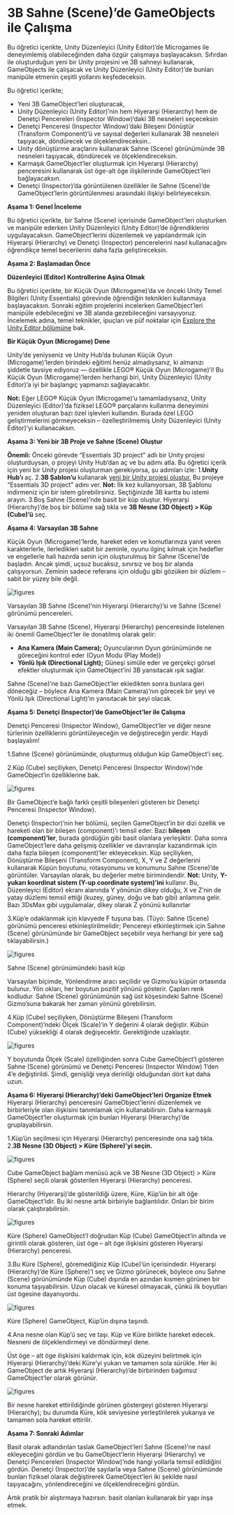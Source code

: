# 3B Sahne (Scene)’de GameObjects ile Çalışma

Bu öğretici içerikte, Unity Düzenleyici (Unity Editor)’de Microgames ile deneyimlemiş olabileceğinden daha özgür çalışmaya başlayacaksın. Sıfırdan ile oluşturduğun yeni bir Unity projesini ve 3B sahneyi kullanarak, GameObjects ile çalışacak ve Unity Düzenleyici (Unity Editor)’de bunları manipüle etmenin çeşitli yollarını keşfedeceksin. 

Bu öğretici içerikte;

- Yeni 3B GameObject’leri oluşturacak,
- Unity Düzenleyici (Unity Editor)’nin hem Hiyerarşi (Hierarchy) hem de Denetçi Pencereleri (Inspector Window)’daki 3B nesneleri seçeceksin
- Denetçi Penceresi (Inspector Window)’daki Bileşeni Dönüştür (Transform Component)’ü ve sayısal değerleri kullanarak 3B nesneleri taşıyacak, döndürecek ve ölçeklendireceksin..
- Unity dönüştürme araçlarını kullanarak Sahne (Scene) görünümünde 3B nesneleri taşıyacak, döndürecek ve ölçeklendireceksin.
- Karmaşık GameObject’ler oluşturmak için Hiyerarşi (Hierarchy) penceresini kullanarak üst öge-alt öge ilişkilerinde GameObject’leri bağlayacaksın.
- Denetçi (Inspector)’da görüntülenen özellikler ile Sahne (Scene)’de GameObject’lerin görüntülenmesi arasındaki ilişkiyi belirleyeceksin.

**Aşama 1: Genel İnceleme**

Bu öğretici içerikte, bir Sahne (Scene) içerisinde GameObject’leri oluşturken ve manipüle ederken Unity Düzenleyici (Unity Editor)’de öğrendiklerini uygulayacaksın. GameObject’lerini düzenlemek ve yapılandırmak için Hiyerarşi (Hierarchy) ve Denetçi (Inspector) pencerelerini nasıl kullanacağını öğrendikçe temel becerilerini daha fazla geliştireceksin.

**Aşama 2: Başlamadan Önce**

**Düzenleyici (Editor) Kontrollerine Aşina Olmak**

Bu öğretici içerikte, bir Küçük Oyun (Microgame)’da ve önceki Unity Temel Bilgileri (Unity Essentials) görevinde öğrendiğin teknikleri kullanmaya başlayacaksın. Sonraki eğitim projelerini incelerken GameObject’leri manipüle edebileceğini ve 3B alanda gezebileceğini varsayıyoruz.
İncelemek adına, temel teknikler, ipuçları ve püf noktalar için [Explore the Unity Editor bölümüne](https://learn.unity.com/tutorial/explore-the-unity-editor-1) bak.


**Bir Küçük Oyun (Microgame) Dene**

Unity’de yeniyseniz ve Unity Hub’da bulunan Küçük Oyun (Microgame)’lerden birindeki eğitimi henüz almadıysanız, ki almanızı şiddetle tavsiye ediyoruz — özellikle LEGO® Küçük Oyun (Microgame)’i! Bu Küçük Oyun (Microgame)’lerden herhangi biri, Unity Düzenleyici (Unity Editor)’a iyi bir başlangıç yapmanızı sağlayacaktır.

**Not:** Eğer LEGO® Küçük Oyun (Microgame)’u tamamladıysanız, Unity Düzenleyici (Editor)’da fiziksel LEGO® parçalarını kullanma deneyimini yeniden oluşturan bazı özel işlevleri kullandın.  Burada özel LEGO geliştirmelerini görmeyeceksin – özelleştirilmemiş Unity Düzenleyici (Unity Editor)’yi kullanacaksın.

**Aşama 3: Yeni bir 3B Proje ve Sahne (Scene) Oluştur**

**Önemli:** Önceki görevde “Essentials 3D project” adlı bir Unity projesi oluşturduysan, o projeyi Unity Hub’dan aç ve bu adımı atla.
 Bu öğretici içerik için yeni bir Unity projesi oluşturman gerekiyorsa, şu adımları izle:
 1.**Unity Hub’ı** aç.
 2.**3B Şablon’u** kullanarak [yeni bir Unity projesi oluştur.](https://learn.unity.com/tutorial/project-setup-processes#60f6aedeedbc2a7e96802196) Bu projeye “Essentials 3D project” adını ver.
 **Not:** İlk kez kullanıyorsan, 3B Şablonu indirmeniz için bir istem görebilirsiniz. Seçtiğinizde 3B kartta bu istemi arayın.
 3.Boş Sahne (Scene)’nde basit bir küp oluştur. Hiyerarşi (Hierarchy)’de boş bir bölüme sağ tıkla ve **3B Nesne (3D Object) > Küp (Cube)’ü** seç.
 
**Aşama 4: Varsayılan 3B Sahne**

 Küçük Oyun (Microgame)’lerde, hareket eden ve komutlarınıza yanıt veren karakterlerle, ilerledikleri sabit bir zeminle, oyunu ilginç kılmak için hedefler ve engellerle hali hazırda senin için oluşturulmuş bir Sahne (Scene)’de başladın. Ancak şimdi, uçsuz bucaksız, sınırsız ve boş bir alanda çalışıyorsun. Zeminin sadece referans için olduğu gibi gözüken bir düzlem – sabit bir yüzey bile değil.

![figures](https://raw.githubusercontent.com/Kodluyoruz/taskforce/main/unity-essentials/work-with-gameObjects-3DScene/figures/B.2.1_img1.png)

Varsayılan 3B Sahne (Scene)’nin Hiyerarşi (Hierarchy)’si ve Sahne (Scene) görünümü pencereleri.

Varsayılan 3B Sahne (Scene), Hiyerarşi (Hierarchy) penceresinde listelenen iki önemli GameObject’ler ile donatılmış olarak gelir: 

- **Ana Kamera (Main Camera);** Oyuncularının Oyun görünümünde ne göreceğini kontrol eder (Oyun Modu (Play Mode))
- **Yönlü Işık (Directional Light);** Güneşi simüle eder ve gerçekçi görsel efektler oluşturmak için GameObject’ini 3B yansıtacak ışık sağlar.
 
Sahne (Scene)’ne bazı GameObject’ler ekledikten sonra bunlara geri döneceğiz – böylece Ana Kamera (Main Camera)’nın görecek bir şeyi ve Yönlü Işık (Directional Light)’ın yansıtacak bir şeyi olacak. 

**Aşama 5: Denetçi (Inspector)’de GameObject’ler ile Çalışma**

Denetçi Penceresi (Inspector Window), GameObject’ler ve diğer nesne türlerinin özelliklerini görüntüleyeceğin ve değiştireceğin yerdir. Haydi başlayalım!  

1.Sahne (Scene) görünümünde, oluşturmuş olduğun küp GameObject’i seç.

2.Küp (Cube) seçiliyken, Denetçi Penceresi (Inspector Window)’nde GameObject’in özelliklerine bak.

![figures](https://raw.githubusercontent.com/Kodluyoruz/taskforce/main/unity-essentials/work-with-gameObjects-3DScene/figures/B.2.1_img3.png)

Bir GameObject’e bağlı farklı çeşitli bileşenleri gösteren bir Denetçi Penceresi (Inspector Window).

Denetçi (Inspector)’nin her bölümü, seçilen GameObject’in bir dizi özellik ve hareketi olan bir bileşen (component)’ı temsil eder. Bazı **bileşen (component)’ler**, burada gördüğün gibi basit olanlara yerleşiktir. Daha sonra GameObject’lere daha gelişmiş özellikler ve davranışlar kazandırmak için daha fazla bileşen (component)’ler ekleyeceksin.
 Küp seçiliyken, Dönüştürme Bileşeni (Transform Component), X, Y ve Z değerlerini kullanarak Küpün boyutunu, rotasyonunu ve konumunu Sahne (Scene)’de görüntüler. Varsayılan olarak, bu değerler metre birimindendir.
 **Not:** Unity, **Y-yukarı koordinat sistem (Y-up coordinate system)’ini** kullanır. Bu, Düzenleyici (Editor) ekranı alanında Y yönünün dikey olduğu, X ve Z’nin de yatay düzlemi temsil ettiği (kuzey, güney, doğu ve batı gibi) anlamına gelir. Bazı 3DsMax gibi uygulamalar, dikey olarak Z yönünü kullanırlar

3.Küp’e odaklanmak için klavyede F tuşuna bas. (Tüyo: Sahne (Scene) görünümü penceresi etkinleştirilmelidir; Pencereyi etkinleştirmek için Sahne (Scene) görünümünde bir GameObject seçebilir veya herhangi bir yere sağ tıklayabilirsin.)

![figures](https://raw.githubusercontent.com/Kodluyoruz/taskforce/main/unity-essentials/work-with-gameObjects-3DScene/figures/B.2.1_img4.png)

Sahne (Scene) görünümündeki basit küp

Varsayılan biçimde, Yönlendirme aracı seçilidir ve Gizmo’su küpün ortasında bulunur. Yön okları, her boyutun pozitif yönünü gösterir. Çapları renk kodludur. Sahne (Scene) görünümünün sağ üst köşesindeki Sahne (Scene) Gizmo’suna bakarak her zaman yönünü görebilirsin. 


4.Küp (Cube) seçiliyken, Dönüştürme Bileşeni (Transform Component)’ndeki Ölçek (Scale)’in Y değerini 4 olarak değiştir. Kübün (Cube) yüksekliği 4 olarak değişecektir. Gerektiğinde uzaklaştır. 

![figures](https://raw.githubusercontent.com/Kodluyoruz/taskforce/main/unity-essentials/work-with-gameObjects-3DScene/figures/B.2.1_img5.png)

Y boyutunda Ölçek (Scale) özelliğinden sonra Cube GameObject’I gösteren Sahne (Scene) görünümü ve Denetçi Penceresi (Inspector Window) 1’den 4’e değiştirildi. Şimdi, genişliği veya derinliği olduğundan dört kat daha uzun.

**Aşama 6: Hiyerarşi (Hierarchy)’deki GameObject’leri Organize Etmek**
Hiyerarşi (Hierarchy) penceresini GameObject’lerini düzenlemek ve birbirleriyle olan ilişkisini tanımlamak için kullanabilirsin. Daha karmaşık GameObject’ler oluşturmak için bunları Hiyerarşi (Hierarchy)’de gruplayabilirsin.

1.Küp’ün seçilmesi için Hiyerarşi (Hierarchy) penceresinde ona sağ tıkla.
2.**3B Nesne (3D Object) > Küre (Sphere)’yi seçin.**

![figures](https://raw.githubusercontent.com/Kodluyoruz/taskforce/main/unity-essentials/work-with-gameObjects-3DScene/figures/B.2.1_img6.png)

Cube GameObject bağlam menüsü açık ve 3B Nesne (3D Object) > Küre (Sphere) seçili olarak gösterilen Hiyerarşi (Hierarchy) penceresi.

Hierarchy (Hiyerarşi)’de gösterildiği üzere, Küre, Küp’ün bir alt öğe GameObject’idir. Bu iki nesne artık birbiriyle bağlantılıdır. Onları bir birim olarak çalıştırabilirsin.

![figures](https://raw.githubusercontent.com/Kodluyoruz/taskforce/main/unity-essentials/work-with-gameObjects-3DScene/figures/B.2.1_img7.png)

Küre (Sphere) GameObject’I doğrudan Küp (Cube) GameObject’in altında ve girintili olarak gösteren, üst öge – alt öge ilişkisini gösteren Hiyerarşi (Hierarchy) penceresi.

3.Bu Küre (Sphere), göremediğiniz Küp (Cube)’ün içerisindedir. Hiyerarşi (Hierarchy)’de Küre (Sphere)’I seç ve Gizmo görünecek, böylece onu Sahne (Scene) görünümünde Küp (Cube) dışında en azından kısmen görünen bir konuma taşıyabilirsin. Uzun olacak ve küresel olmayacak, çünkü ilk boyutları üst ögesine dayanıyordu.

![figures](https://raw.githubusercontent.com/Kodluyoruz/taskforce/main/unity-essentials/work-with-gameObjects-3DScene/figures/B.2.1_img8.png)

Küre (Sphere) GameObject, Küp’ün dışına taşındı.

4.Ana nesne olan Küp’ü seç ve taşı. Küp ve Küre birlikte hareket edecek. Nesneni de ölçeklendirmeyi ve döndürmeyi dene.

Üst öge – alt öge ilişkisini kaldırmak için, kök düzeyini belirtmek için Hiyerarşi (Hierarchy)’deki Küre’yi yukarı ve tamamen sola sürükle. Her iki GameObject de artık Hiyerarşi (Hierarchy)’de birbirinden bağımsız GameObject’ler olarak görünür. 

![figures](https://raw.githubusercontent.com/Kodluyoruz/taskforce/main/unity-essentials/work-with-gameObjects-3DScene/figures/B.2.1_img9.png)

Bir nesne hareket ettirildiğinde görünen göstergeyi gösteren Hiyerarşi (Hierarchy); bu durumda Küre, kök seviyesine yerleştirilerek yukarıya ve tamamen sola hareket ettirilir.

**Aşama 7: Sonraki Adımlar**

Basit olarak adlandırılan taslak GameObject’leri Sahne (Scene)’ne nasıl ekleyeceğini gördün ve bu GameObject’lerin Hiyerarşi (Hierarchy) ve Denetçi Pencereleri (Inspector Window)’nde hangi yollarla temsil edildiğini gördün. Denetçi (Inspector)’de sayılarla veya Sahne (Scene) görünümünde bunları fiziksel olarak değiştirerek GameObject’leri iki şekilde nasıl taşıyacağını, yönlendireceğini ve ölçeklendireceğini gördün.

Artık pratik bir alıştırmaya hazırsın: basit olanları kullanarak bir yapı inşa etmek.



